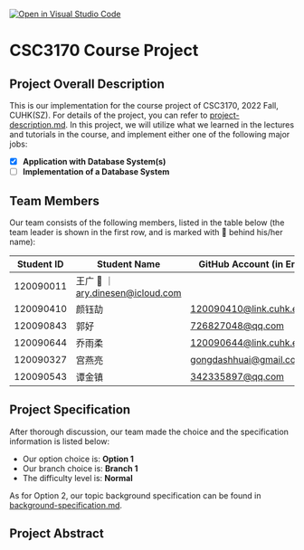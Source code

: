 [![Open in Visual Studio Code](https://classroom.github.com/assets/open-in-vscode-c66648af7eb3fe8bc4f294546bfd86ef473780cde1dea487d3c4ff354943c9ae.svg)](https://classroom.github.com/online_ide?assignment_repo_id=9433693&assignment_repo_type=AssignmentRepo)
# CSC3170 Course Project

## Project Overall Description

This is our implementation for the course project of CSC3170, 2022 Fall, CUHK(SZ). For details of the project, you can refer to [project-description.md](project-description.md). In this project, we will utilize what we learned in the lectures and tutorials in the course, and implement either one of the following major jobs:

<!-- Please fill in "x" to replace the blank space between "[]" to tick the todo item; it's ticked on the first one by default. -->

- [x] **Application with Database System(s)**
- [ ] **Implementation of a Database System**

## Team Members

Our team consists of the following members, listed in the table below (the team leader is shown in the first row, and is marked with 🚩 behind his/her name):

<!-- change the info below to be the real case -->

| Student ID | Student Name | GitHub Account (in Email)   |
| ---------- | ------------ | --------------------------- |
| 120090011  | 王广 🚩       ｜ary.dinesen@icloud.com      |
| 120090410  | 颜钰劼        | 120090410@link.cuhk.edu.cn |
| 120090843  | 郭好          | 726827048@qq.com            |
| 120090644  | 乔雨柔         | 120090644@link.cuhk.edu.cn |
| 120090327  | 宫燕亮         | gongdashhuai@gmail.com     |
| 120090543  | 谭金镇         | 342335897@qq.com           |

## Project Specification

<!-- You should remove the terms/sentence that is not necessary considering your option/branch/difficulty choice -->

After thorough discussion, our team made the choice and the specification information is listed below:

- Our option choice is: **Option 1**
- Our branch choice is: **Branch 1**
- The difficulty level is: **Normal**

As for Option 2, our topic background specification can be found in [background-specification.md](background-specification.md).

## Project Abstract

<!-- TODO -->